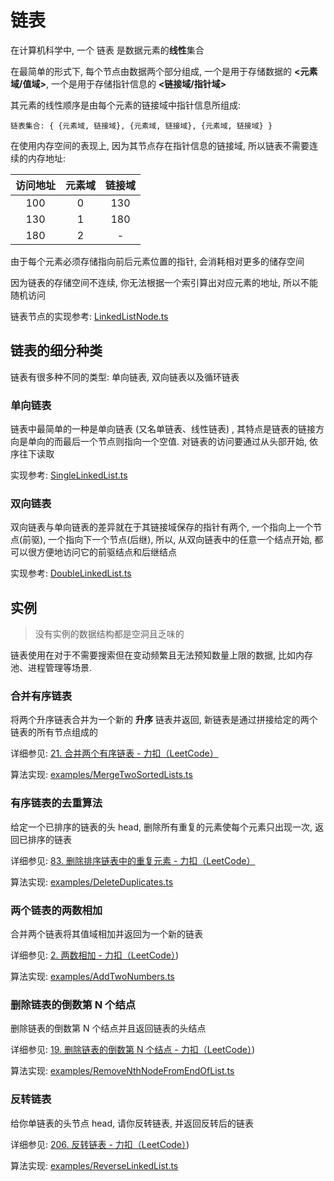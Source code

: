# 链表

在计算机科学中, 一个 链表 是数据元素的**线性**集合

在最简单的形式下, 每个节点由数据两个部分组成, 一个是用于存储数据的 **<元素域/值域>**, 一个是用于存储指针信息的 **<链接域/指针域>**

其元素的线性顺序是由每个元素的链接域中指针信息所组成:

`链表集合: { {元素域, 链接域}, {元素域, 链接域}, {元素域, 链接域} }`

在使用内存空间的表现上, 因为其节点存在指针信息的链接域, 所以链表不需要连续的内存地址:

| 访问地址 | 元素域 | 链接域 |
| :------: | :----: | :----: |
|   100    |   0    |  130   |
|   130    |   1    |  180   |
|   180    |   2    |   -    |

由于每个元素必须存储指向前后元素位置的指针, 会消耗相对更多的储存空间

因为链表的存储空间不连续, 你无法根据一个索引算出对应元素的地址, 所以不能随机访问

链表节点的实现参考: [LinkedListNode.ts](https://github.com/Siykt/javascript-algorithms/blob/master/src/LinkedList/LinkedListNode.ts)

## 链表的细分种类

链表有很多种不同的类型: 单向链表, 双向链表以及循环链表

### 单向链表

链表中最简单的一种是单向链表 (又名单链表、线性链表) , 其特点是链表的链接方向是单向的而最后一个节点则指向一个空值. 对链表的访问要通过从头部开始, 依序往下读取

实现参考: [SingleLinkedList.ts](https://github.com/Siykt/javascript-algorithms/blob/master/src/LinkedListSingleLinkedList.ts)

### 双向链表

双向链表与单向链表的差异就在于其链接域保存的指针有两个, 一个指向上一个节点(前驱), 一个指向下一个节点(后继), 所以, 从双向链表中的任意一个结点开始, 都可以很方便地访问它的前驱结点和后继结点

实现参考: [DoubleLinkedList.ts](https://github.com/Siykt/javascript-algorithms/blob/master/src/LinkedListDoubleLinkedList.ts)

## 实例

> 没有实例的数据结构都是空洞且乏味的

链表使用在对于不需要搜索但在变动频繁且无法预知数量上限的数据, 比如内存池、进程管理等场景.

### 合并有序链表

将两个升序链表合并为一个新的 **升序** 链表并返回, 新链表是通过拼接给定的两个链表的所有节点组成的

详细参见: [21. 合并两个有序链表 - 力扣（LeetCode）](https://leetcode-cn.com/problems/merge-two-sorted-lists/)

算法实现: [examples/MergeTwoSortedLists.ts](https://github.com/Siykt/javascript-algorithms/blob/master/src/LinkedList/examples/MergeTwoSortedLists.ts)

### 有序链表的去重算法

给定一个已排序的链表的头 head, 删除所有重复的元素使每个元素只出现一次, 返回已排序的链表

详细参见: [83. 删除排序链表中的重复元素 - 力扣（LeetCode）](https://leetcode-cn.com/problems/remove-duplicates-from-sorted-list/)

算法实现: [examples/DeleteDuplicates.ts](https://github.com/Siykt/javascript-algorithms/blob/master/src/LinkedList/examples/DeleteDuplicates.ts)

### 两个链表的两数相加

合并两个链表将其值域相加并返回为一个新的链表

详细参见: [2. 两数相加 - 力扣（LeetCode）](https://leetcode-cn.com/problems/add-two-numbers/))

算法实现: [examples/AddTwoNumbers.ts](https://github.com/Siykt/javascript-algorithms/blob/master/src/LinkedList/examples/AddTwoNumbers.ts)

### 删除链表的倒数第 N 个结点

删除链表的倒数第 N 个结点并且返回链表的头结点

详细参见: [19. 删除链表的倒数第 N 个结点 - 力扣（LeetCode）](https://leetcode-cn.com/problems/remove-nth-node-from-end-of-list/))

算法实现: [examples/RemoveNthNodeFromEndOfList.ts](https://github.com/Siykt/javascript-algorithms/blob/master/src/LinkedList/examples/RemoveNthNodeFromEndOfList.ts)

### 反转链表

给你单链表的头节点 head, 请你反转链表, 并返回反转后的链表

详细参见: [206. 反转链表 - 力扣（LeetCode）](https://leetcode-cn.com/problems/reverse-linked-list/))

算法实现: [examples/ReverseLinkedList.ts](https://github.com/Siykt/javascript-algorithms/blob/master/src/LinkedList/examples/ReverseLinkedList.ts)
